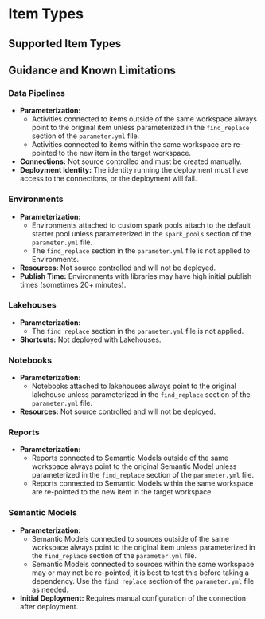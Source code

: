 # Item Types

## Supported Item Types

<!--BEGIN-SUPPORTED-ITEM-TYPES-->
<!--END-SUPPORTED-ITEM-TYPES-->

## Guidance and Known Limitations

### Data Pipelines

-   **Parameterization:**
    -   Activities connected to items outside of the same workspace always point to the original item unless parameterized in the `find_replace` section of the `parameter.yml` file.
    -   Activities connected to items within the same workspace are re-pointed to the new item in the target workspace.
-   **Connections:** Not source controlled and must be created manually.
-   **Deployment Identity:** The identity running the deployment must have access to the connections, or the deployment will fail.

### Environments

-   **Parameterization:**
    -   Environments attached to custom spark pools attach to the default starter pool unless parameterized in the `spark_pools` section of the `parameter.yml` file.
    -   The `find_replace` section in the `parameter.yml` file is not applied to Environments.
-   **Resources:** Not source controlled and will not be deployed.
-   **Publish Time:** Environments with libraries may have high initial publish times (sometimes 20+ minutes).

### Lakehouses

-   **Parameterization:**
    -   The `find_replace` section in the `parameter.yml` file is not applied.
-   **Shortcuts:** Not deployed with Lakehouses.

### Notebooks

-   **Parameterization:**
    -   Notebooks attached to lakehouses always point to the original lakehouse unless parameterized in the `find_replace` section of the `parameter.yml` file.
-   **Resources:** Not source controlled and will not be deployed.

### Reports

-   **Parameterization:**
    -   Reports connected to Semantic Models outside of the same workspace always point to the original Semantic Model unless parameterized in the `find_replace` section of the `parameter.yml` file.
    -   Reports connected to Semantic Models within the same workspace are re-pointed to the new item in the target workspace.

### Semantic Models

-   **Parameterization:**
    -   Semantic Models connected to sources outside of the same workspace always point to the original item unless parameterized in the `find_replace` section of the `parameter.yml` file.
    -   Semantic Models connected to sources within the same workspace may or may not be re-pointed; it is best to test this before taking a dependency. Use the `find_replace` section of the `parameter.yml` file as needed.
-   **Initial Deployment:** Requires manual configuration of the connection after deployment.
